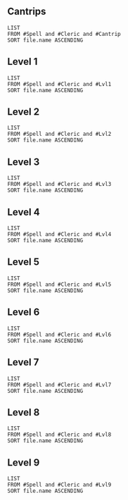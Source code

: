 ## Cantrips
```dataview
LIST
FROM #Spell and #Cleric and #Cantrip 
SORT file.name ASCENDING 
```
## Level 1
```dataview
LIST
FROM #Spell and #Cleric and #Lvl1
SORT file.name ASCENDING
```
## Level 2
```dataview
LIST
FROM #Spell and #Cleric and #Lvl2
SORT file.name ASCENDING
```
## Level 3
```dataview
LIST
FROM #Spell and #Cleric and #Lvl3
SORT file.name ASCENDING
```
## Level 4
```dataview
LIST
FROM #Spell and #Cleric and #Lvl4
SORT file.name ASCENDING
```
## Level 5
```dataview
LIST
FROM #Spell and #Cleric and #Lvl5
SORT file.name ASCENDING
```
## Level 6
```dataview
LIST
FROM #Spell and #Cleric and #Lvl6
SORT file.name ASCENDING
```
## Level 7
```dataview
LIST
FROM #Spell and #Cleric and #Lvl7
SORT file.name ASCENDING
```
## Level 8
```dataview
LIST
FROM #Spell and #Cleric and #Lvl8
SORT file.name ASCENDING
```
## Level 9
```dataview
LIST
FROM #Spell and #Cleric and #Lvl9
SORT file.name ASCENDING
```
